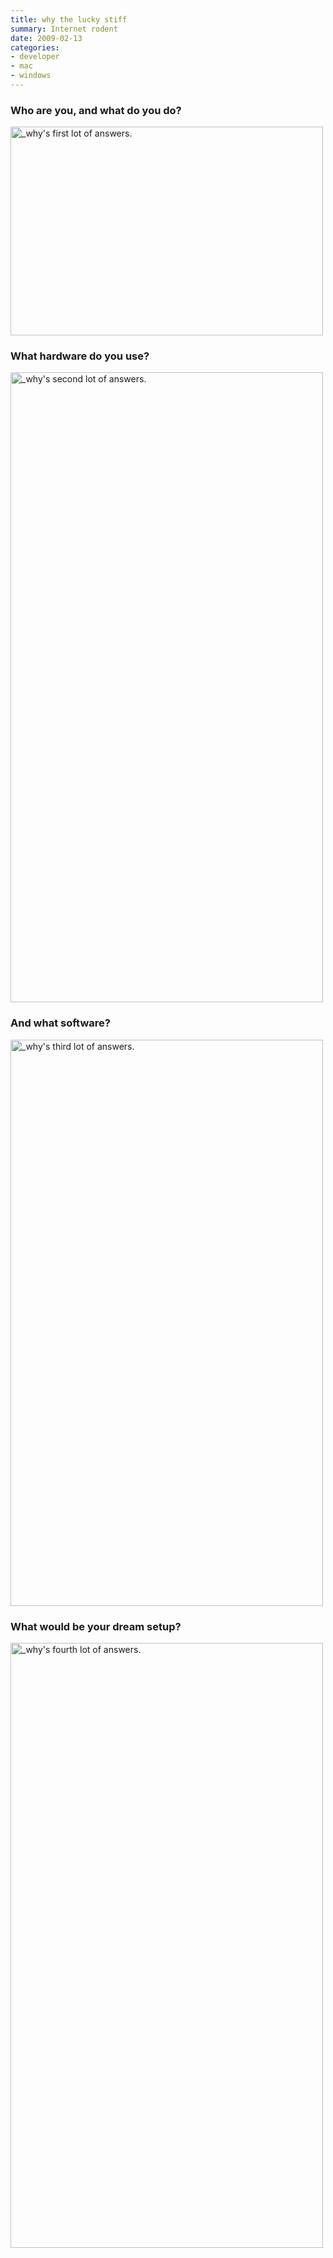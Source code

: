 ```yaml
---
title: why the lucky stiff
summary: Internet rodent
date: 2009-02-13
categories:
- developer
- mac
- windows
---
```


### Who are you, and what do you do?

<img src="/images/interviews/why/1.jpg" width="500" height="334" alt="_why's first lot of answers." class="detail">

### What hardware do you use?

<img src="/images/interviews/why/2.jpg" width="500" height="1008" alt="_why's second lot of answers." class="detail">

### And what software?

<img src="/images/interviews/why/3.jpg" width="500" height="906" alt="_why's third lot of answers." class="detail">

### What would be your dream setup?

<img src="/images/interviews/why/4.jpg" width="500" height="968" alt="_why's fourth lot of answers." class="detail">